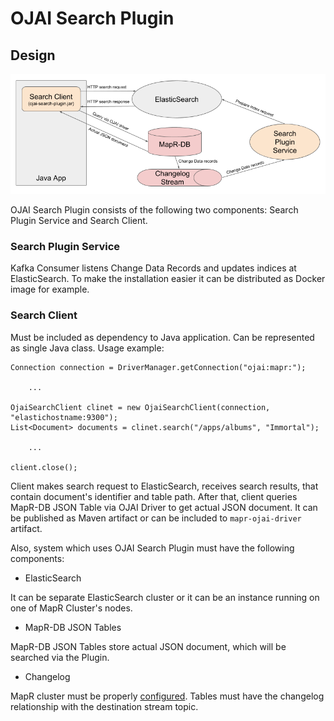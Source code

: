 # OJAI Search Plugin

## Design

![](docs/images/ojai-search-plugin-design.png?raw=true "Search plugin design")


OJAI Search Plugin consists of the following two components: Search Plugin Service and Search Client.
### Search Plugin Service

Kafka Consumer listens Change Data Records and updates indices at ElasticSearch. To make the installation easier it can 
be distributed as Docker image for example.

### Search Client

Must be included as dependency to Java application. Can be represented as single Java class. Usage example:
```
Connection connection = DriverManager.getConnection("ojai:mapr:");

    ...

OjaiSearchClient clinet = new OjaiSearchClient(connection, "elastichostname:9300");
List<Document> documents = clinet.search("/apps/albums", "Immortal");

    ...

client.close();
```

Client makes search request to ElasticSearch, receives search results, that contain document's identifier and table path.
After that, client queries MapR-DB JSON Table via OJAI Driver to get actual JSON document. It can be published as Maven artifact or can be included to `mapr-ojai-driver` artifact.

Also, system which uses OJAI Search Plugin must have the following components:

* ElasticSearch

It can be separate ElasticSearch cluster or it can be an instance running on one of MapR Cluster's nodes.

* MapR-DB JSON Tables

MapR-DB JSON Tables store actual JSON document, which will be searched via the Plugin.

* Changelog

MapR cluster must be properly [configured](https://maprdocs.mapr.com/home/MapR-DB/DB-ChangeData/getting-started-cdc.html).
Tables must have the changelog relationship with the destination stream topic.
